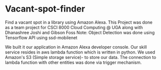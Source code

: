 # Vacant-spot-finder
Find a vacant spot in a library using Amazon Alexa.
This Project was done as a team project for CSCI 8000 Cloud Computing @ UGA along with Dhanashree Joshi and Gibson Foss
Note: Object Detection was done using Tensorflow API using ssd-mobilenet

We built it our application in Amazon Alexa developer console. Our skill service resides in aws lambda function which is written in python. We used Amazon's S3 (Simple storage service)- to store our data.
The connection to lambda function with other entities was done via trigger mechanism.
